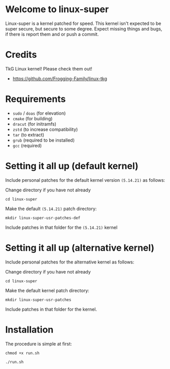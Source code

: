 # Welcome to linux-super

Linux-super is a kernel patched for speed. This kernel isn't expected to be super secure, but secure to some degree. Expect missing things and bugs, if there is report them and or push a commit.

# Credits

TkG Linux kernel! Please check them out!
- https://github.com/Frogging-Family/linux-tkg

# Requirements

- ```sudo``` / ```doas``` (for elevation)
- ```cmake``` (for building)
- ```dracut``` (for initramfs)
- ```zstd``` (to increase compatibility)
- ```tar``` (to extract)
- ```grub``` (required to be installed)
- ```gcc``` (required)

# Setting it all up (default kernel)

Include personal patches for the default kernel version ```(5.14.21)``` as follows:

Change directory if you have not already
```
cd linux-super
```

Make the default ```(5.14.21)``` patch directory:
```
mkdir linux-super-usr-patches-def
```
Include patches in that folder for the ```(5.14.21)``` kernel

# Setting it all up (alternative kernel)

Include personal patches for the alternative kernel as follows:

Change directory if you have not already
```
cd linux-super
```

Make the default kernel patch directory:
```
mkdir linux-super-usr-patches
```
Include patches in that folder for the kernel.

# Installation

The procedure is simple at first:

```
chmod +x run.sh
```
```
./run.sh
```
